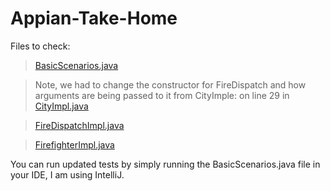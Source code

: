 # Appian-Take-Home
Files to check:
> [BasicScenarios.java](https://github.com/Jawan94/Appian-Take-Home/blob/update-tests/src/main/scenarios/BasicScenarios.java)

> Note, we had to change the constructor for FireDispatch and how arguments are being passed to it from CityImple: on line 29 in [CityImpl.java](https://github.com/Jawan94/Appian-Take-Home/blob/update-tests/src/main/impls/CityImpl.java)


> [FireDispatchImpl.java](https://github.com/Jawan94/Appian-Take-Home/blob/update-tests/src/main/firefighters/FireDispatchImpl.java)


> [FirefighterImpl.java](https://github.com/Jawan94/Appian-Take-Home/blob/update-tests/src/main/firefighters/FirefighterImpl.java)


You can run updated tests by simply running the BasicScenarios.java file in your IDE, I am using IntelliJ.
